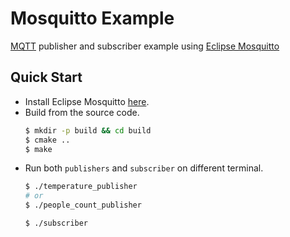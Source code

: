 # Mosquitto Example

[MQTT](https://mqtt.org/) publisher and subscriber example using [Eclipse Mosquitto](https://mosquitto.org/)

## Quick Start

- Install Eclipse Mosquitto [here](https://mosquitto.org/download/).
- Build from the source code.
  ```bash
  $ mkdir -p build && cd build
  $ cmake ..
  $ make
  ```
- Run both `publishers` and `subscriber` on different terminal.
  ```bash
  $ ./temperature_publisher
  # or
  $ ./people_count_publisher
  ```
  ```bash
  $ ./subscriber
  ```